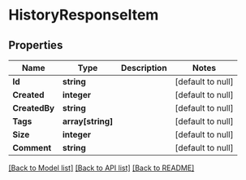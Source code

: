 # HistoryResponseItem

## Properties
Name | Type | Description | Notes
------------ | ------------- | ------------- | -------------
**Id** | **string** |  | [default to null]
**Created** | **integer** |  | [default to null]
**CreatedBy** | **string** |  | [default to null]
**Tags** | **array[string]** |  | [default to null]
**Size** | **integer** |  | [default to null]
**Comment** | **string** |  | [default to null]

[[Back to Model list]](../README.md#documentation-for-models) [[Back to API list]](../README.md#documentation-for-api-endpoints) [[Back to README]](../README.md)


